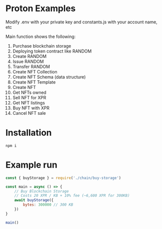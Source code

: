 # Proton Examples

Modify .env with your private key and constants.js with your account name, etc

Main function shows the following:
1. Purchase blockchain storage
2. Deploying token contract like RANDOM
3. Create RANDOM
4. Issue RANDOM
5. Transfer RANDOM
6. Create NFT Collection
7. Create NFT Schema (data structure)
8. Create NFT Template
9. Create NFT 
10. Get NFTs owned
11. Sell NFT for XPR
12. Get NFT listings
13. Buy NFT with XPR
14. Cancel NFT sale

# Installation

```
npm i
```

# Example run

```js
const { buyStorage } = require('./chain/buy-storage')

const main = async () => {
    // Buy Blockchain Storage
    // Costs 20 XPR / KB + 10% fee (~6,600 XPR for 300KB)
    await buyStorage({
        bytes: 300000 // 300 KB
    })
}

main()
```